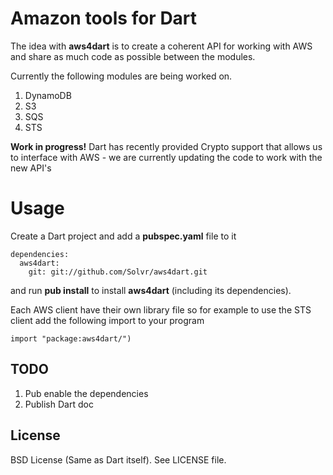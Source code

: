 Amazon tools for Dart
=====================

The idea with **aws4dart** is to create a coherent API for working with AWS and share as much code as possible between the modules.

Currently the following modules are being worked on.

   1. DynamoDB
   1. S3
   1. SQS
   1. STS


**Work in progress!** Dart has recently provided Crypto support that
allows us to interface with AWS - we are currently updating the code 
to work with the new API's

Usage
=====
Create a Dart project and add a **pubspec.yaml** file to it 

``` 
dependencies:
  aws4dart:
    git: git://github.com/Solvr/aws4dart.git
```


and run **pub install** to install **aws4dart** (including its
dependencies). 

Each AWS client have their own library file so for example to use 
the STS client add the following import to your program     

``` 
import "package:aws4dart/")
``` 

TODO
----
    
   1. Pub enable the dependencies
   1. Publish Dart doc

License
-------
BSD License (Same as Dart itself). See LICENSE file.  
